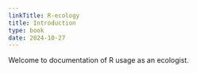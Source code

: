 ```yaml
---
linkTitle: R-ecology
title: Introduction
type: book
date: 2024-10-27
---
```


Welcome to documentation of R usage as an ecologist.

